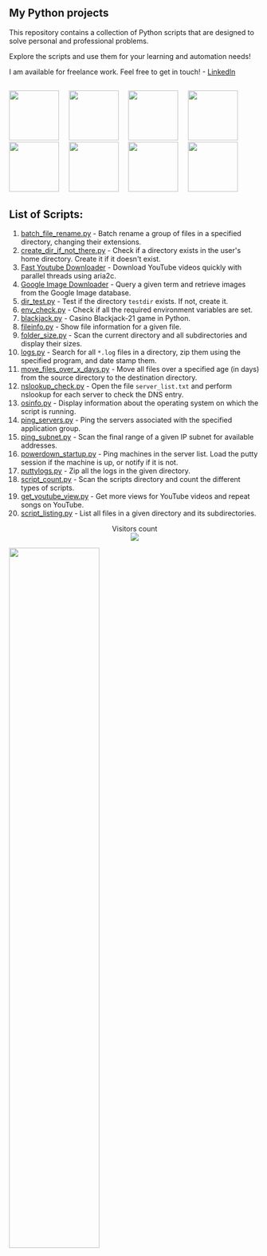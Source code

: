 ## My Python projects 

This repository contains a collection of Python scripts that are designed to solve personal and professional problems.

Explore the scripts and use them for your learning and automation needs!

I am available for freelance work. Feel free to get in touch!   - [LinkedIn](www.linkedin.com/in/arthur-trento-768ab660)

##
  
<link rel="stylesheet" type='text/css' href="https://cdn.jsdelivr.net/gh/devicons/devicon@latest/devicon.min.css" />

<p float="left">
  <img src="https://cdn.jsdelivr.net/gh/devicons/devicon@latest/icons/python/python-original-wordmark.svg" width="100" height="100"/>
  &nbsp; &nbsp; 
  <img src="https://cdn.jsdelivr.net/gh/devicons/devicon@latest/icons/pandas/pandas-original-wordmark.svg" width="100" height="100" />
   &nbsp; &nbsp; 
  <img src="https://cdn.jsdelivr.net/gh/devicons/devicon@latest/icons/fastapi/fastapi-original-wordmark.svg" width="100" height="100" /> 
  &nbsp; &nbsp; 
  <img src="https://cdn.jsdelivr.net/gh/devicons/devicon@latest/icons/playwright/playwright-original.svg" width="100" height="100" />
   &nbsp; &nbsp; 
  <img src="https://cdn.jsdelivr.net/gh/devicons/devicon@latest/icons/django/django-plain-wordmark.svg" width="100" height="100" />
   &nbsp; &nbsp; 
  <img src="https://cdn.jsdelivr.net/gh/devicons/devicon@latest/icons/mysql/mysql-original-wordmark.svg" width="100" height="100" />
   &nbsp; &nbsp; 
  <img src="https://cdn.jsdelivr.net/gh/devicons/devicon@latest/icons/oracle/oracle-original.svg" width="100" height="100" />
  &nbsp; &nbsp; 
  <img src="https://cdn.jsdelivr.net/gh/devicons/devicon@latest/icons/docker/docker-original-wordmark.svg" width="100" height="100" />
  


##

## List of Scripts:

1. [batch_file_rename.py](https://github.com/geekcomputers/Python/blob/master/batch_file_rename.py) - Batch rename a group of files in a specified directory, changing their extensions.
2. [create_dir_if_not_there.py](https://github.com/geekcomputers/Python/blob/master/create_dir_if_not_there.py) - Check if a directory exists in the user's home directory. Create it if it doesn't exist.
3. [Fast Youtube Downloader](https://github.com/geekcomputers/Python/blob/master/youtubedownloader.py) - Download YouTube videos quickly with parallel threads using aria2c.
4. [Google Image Downloader](https://github.com/geekcomputers/Python/tree/master/Google_Image_Downloader) - Query a given term and retrieve images from the Google Image database.
5. [dir_test.py](https://github.com/geekcomputers/Python/blob/master/dir_test.py) - Test if the directory `testdir` exists. If not, create it.
6. [env_check.py](https://github.com/geekcomputers/Python/blob/master/env_check.py) - Check if all the required environment variables are set.
7. [blackjack.py](https://github.com/Ratna04priya/Python/blob/master/BlackJack_game/blackjack.py) - Casino Blackjack-21 game in Python.
8. [fileinfo.py](https://github.com/geekcomputers/Python/blob/master/fileinfo.py) - Show file information for a given file.
9. [folder_size.py](https://github.com/geekcomputers/Python/blob/master/folder_size.py) - Scan the current directory and all subdirectories and display their sizes.
10. [logs.py](https://github.com/geekcomputers/Python/blob/master/logs.py) - Search for all `*.log` files in a directory, zip them using the specified program, and date stamp them.
11. [move_files_over_x_days.py](https://github.com/geekcomputers/Python/blob/master/move_files_over_x_days.py) - Move all files over a specified age (in days) from the source directory to the destination directory.
12. [nslookup_check.py](https://github.com/geekcomputers/Python/blob/master/nslookup_check.py) - Open the file `server_list.txt` and perform nslookup for each server to check the DNS entry.
13. [osinfo.py](https://github.com/geekcomputers/Python/blob/master/osinfo.py) - Display information about the operating system on which the script is running.
14. [ping_servers.py](https://github.com/geekcomputers/Python/blob/master/ping_servers.py) - Ping the servers associated with the specified application group.
15. [ping_subnet.py](https://github.com/geekcomputers/Python/blob/master/ping_subnet.py) - Scan the final range of a given IP subnet for available addresses.
16. [powerdown_startup.py](https://github.com/geekcomputers/Python/blob/master/powerdown_startup.py) - Ping machines in the server list. Load the putty session if the machine is up, or notify if it is not.
17. [puttylogs.py](https://github.com/geekcomputers/Python/blob/master/puttylogs.py) - Zip all the logs in the given directory.
18. [script_count.py](https://github.com/geekcomputers/Python/blob/master/script_count.py) - Scan the scripts directory and count the different types of scripts.
19. [get_youtube_view.py](https://github.com/geekcomputers/Python/blob/master/get_youtube_view.py) - Get more views for YouTube videos and repeat songs on YouTube.
20. [script_listing.py](https://github.com/geekcomputers/Python/blob/master/script_listing.py) - List all files in a given directory and its subdirectories.



<p align="center"> 
  Visitors count<br>
  <img src="https://profile-counter.glitch.me/arthurtrento/count.svg" />
</p>

<img src="stats.gif" width="60%"><br/><br/>
